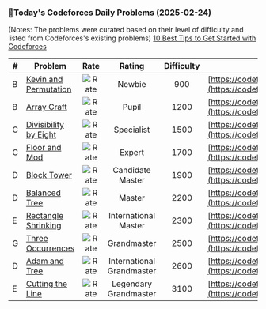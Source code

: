 ### 🌟Today's Codeforces Daily Problems (2025-02-24)
(Notes: The problems were curated based on their level of difficulty and listed from Codeforces's existing problems)
[10 Best Tips to Get Started with Codeforces](https://github.com/ika9810/Codeforces-Daily-Problems/blob/main/10%20Best%20Tips%20to%20Get%20Started%20with%20Codeforces.md)

| # | Problem | Rate| Rating | Difficulty | Contest |
|---| ----- | :--------: | :----------: | :----------: | ---------- |
|B|[Kevin and Permutation](https://codeforces.com/contest/2048/problem/B)|![Rate](https://img.shields.io/badge/Newbie-900-lightgrey)|Newbie|900|[https://codeforces.com/contest/2048](https://codeforces.com/contest/2048)|
|B|[Array Craft](https://codeforces.com/contest/1990/problem/B)|![Rate](https://img.shields.io/badge/Pupil-1200-brightgreen)|Pupil|1200|[https://codeforces.com/contest/1990](https://codeforces.com/contest/1990)|
|C|[Divisibility by Eight](https://codeforces.com/contest/550/problem/C)|![Rate](https://img.shields.io/badge/Specialist-1500-9cf)|Specialist|1500|[https://codeforces.com/contest/550](https://codeforces.com/contest/550)|
|C|[Floor and Mod](https://codeforces.com/contest/1485/problem/C)|![Rate](https://img.shields.io/badge/Expert-1700-blue)|Expert|1700|[https://codeforces.com/contest/1485](https://codeforces.com/contest/1485)|
|D|[Block Tower](https://codeforces.com/contest/327/problem/D)|![Rate](https://img.shields.io/badge/Candidate%20Master-1900-blueviolet)|Candidate Master|1900|[https://codeforces.com/contest/327](https://codeforces.com/contest/327)|
|D|[Balanced Tree](https://codeforces.com/contest/2062/problem/D)|![Rate](https://img.shields.io/badge/Master-2200-orange)|Master|2200|[https://codeforces.com/contest/2062](https://codeforces.com/contest/2062)|
|E|[Rectangle Shrinking](https://codeforces.com/contest/1781/problem/E)|![Rate](https://img.shields.io/badge/International%20Master-2300-orange)|International Master|2300|[https://codeforces.com/contest/1781](https://codeforces.com/contest/1781)|
|G|[Three Occurrences](https://codeforces.com/contest/1418/problem/G)|![Rate](https://img.shields.io/badge/Grandmaster-2500-red)|Grandmaster|2500|[https://codeforces.com/contest/1418](https://codeforces.com/contest/1418)|
|D|[Adam and Tree](https://codeforces.com/contest/442/problem/D)|![Rate](https://img.shields.io/badge/International%20Grandmaster-2600-red)|International Grandmaster|2600|[https://codeforces.com/contest/442](https://codeforces.com/contest/442)|
|E|[Cutting the Line](https://codeforces.com/contest/594/problem/E)|![Rate](https://img.shields.io/badge/Legendary%20Grandmaster-3100-red)|Legendary Grandmaster|3100|[https://codeforces.com/contest/594](https://codeforces.com/contest/594)|
